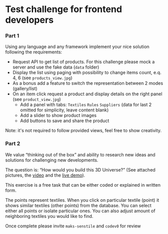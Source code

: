 # Test challenge for frontend developers

### Part 1

Using any language and any framework implement your nice solution following the requirements:

- Request API to get list of products. For this challenge please mock a server and use the fake data (`data` folder)
- Display the list using paging with possibility to change items count, e.q. 4, 6 (see `products_view.jpg`)
- As a bonus add a feature to switch the representation between 2 modes (gallery/list)
- On an item click request a product and display details on the right panel (see `product_view.jpg`)
  - Add a panel with tabs: `Textiles` `Rules` `Suppliers` (data for last 2 omitted for simplicity, leave content blank)
  - Add a slider to show product images
  - Add buttons to save and share the product

Note: it's not required to follow provided views, feel free to show creativity.

### Part 2

We value “thinking out of the box” and ability to research new ideas and solutions for challenging new developments.

The question is: “How would you build this 3D Universe?” (See attached pictures, the [video](https://drive.google.com/file/d/1QkycF08XDfg918ZR0senVrbwHsBYFXkG/view) and the [live demo](http://demo.fabrikhub.net/)).

This exercise is a free task that can be either coded or explained in written form.

The points represent textiles. When you click on particular textile (point) it shows similar textiles (other points) from the database.
You can select either all points or isolate particular ones. You can also adjust amount of neighboring textiles you would like to find.


Once complete please invite `maks-senstile` and `codev0` for review
